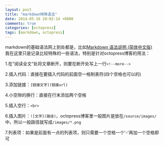 ```yaml
---
layout: post
title: "markdown特殊语法"
date: 2014-05-16 20:02:14 +0800
comments: true
categories: [octopress]
tags: [markdown, octopress]
---
```

markdown的基础语法网上到处都是，比如[Markdown 语法说明 (简体中文版) ](http://wowubuntu.com/markdown/)  
我在这里只是记录比较特殊的一些语法，特别是针对octopress博客的用法：

1.在“阅读全文”处将文章断开，则要在断开处写上一行`<!--more-->`

2.插入代码：直接在要插入代码的前面空一格制表符(四个空格也可以的)

3.添加链接：`[链接文字](链接url)`

<!--more-->

4.小空隙的换行：直接在行末添加两个空格

5.插入空行：`<br>`

6.插入图片：`![文字](路径)`，octopress博客里一般图片是放在`/source/images/`中，所以一般路径就写成`/images/*.png`

7.列表项：如果是前面有一点的列表项，则只需要一个空格一个'-'再加一个空格即可
